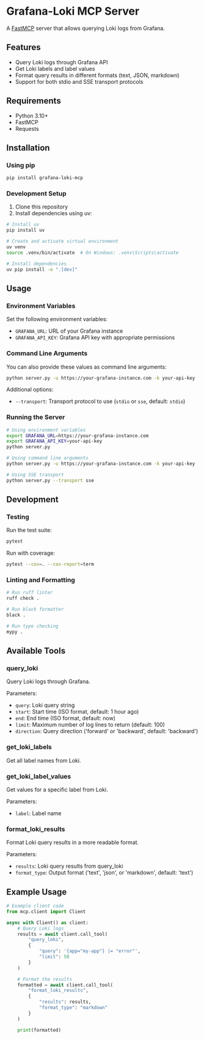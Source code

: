 # Grafana-Loki MCP Server

A [FastMCP](https://github.com/jlowin/fastmcp) server that allows querying Loki logs from Grafana.

## Features

- Query Loki logs through Grafana API
- Get Loki labels and label values
- Format query results in different formats (text, JSON, markdown)
- Support for both stdio and SSE transport protocols

## Requirements

- Python 3.10+
- FastMCP
- Requests

## Installation

### Using pip

```bash
pip install grafana-loki-mcp
```

### Development Setup

1. Clone this repository
2. Install dependencies using uv:

```bash
# Install uv
pip install uv

# Create and activate virtual environment
uv venv
source .venv/bin/activate  # On Windows: .venv\Scripts\activate

# Install dependencies
uv pip install -e ".[dev]"
```

## Usage

### Environment Variables

Set the following environment variables:

- `GRAFANA_URL`: URL of your Grafana instance
- `GRAFANA_API_KEY`: Grafana API key with appropriate permissions

### Command Line Arguments

You can also provide these values as command line arguments:

```bash
python server.py -u https://your-grafana-instance.com -k your-api-key
```

Additional options:
- `--transport`: Transport protocol to use (`stdio` or `sse`, default: `stdio`)

### Running the Server

```bash
# Using environment variables
export GRAFANA_URL=https://your-grafana-instance.com
export GRAFANA_API_KEY=your-api-key
python server.py

# Using command line arguments
python server.py -u https://your-grafana-instance.com -k your-api-key

# Using SSE transport
python server.py --transport sse
```

## Development

### Testing

Run the test suite:

```bash
pytest
```

Run with coverage:

```bash
pytest --cov=. --cov-report=term
```

### Linting and Formatting

```bash
# Run ruff linter
ruff check .

# Run black formatter
black .

# Run type checking
mypy .
```

## Available Tools

### query_loki

Query Loki logs through Grafana.

Parameters:
- `query`: Loki query string
- `start`: Start time (ISO format, default: 1 hour ago)
- `end`: End time (ISO format, default: now)
- `limit`: Maximum number of log lines to return (default: 100)
- `direction`: Query direction ('forward' or 'backward', default: 'backward')

### get_loki_labels

Get all label names from Loki.

### get_loki_label_values

Get values for a specific label from Loki.

Parameters:
- `label`: Label name

### format_loki_results

Format Loki query results in a more readable format.

Parameters:
- `results`: Loki query results from query_loki
- `format_type`: Output format ('text', 'json', or 'markdown', default: 'text')

## Example Usage

```python
# Example client code
from mcp.client import Client

async with Client() as client:
    # Query Loki logs
    results = await client.call_tool(
        "query_loki",
        {
            "query": '{app="my-app"} |= "error"',
            "limit": 50
        }
    )

    # Format the results
    formatted = await client.call_tool(
        "format_loki_results",
        {
            "results": results,
            "format_type": "markdown"
        }
    )

    print(formatted)
```
